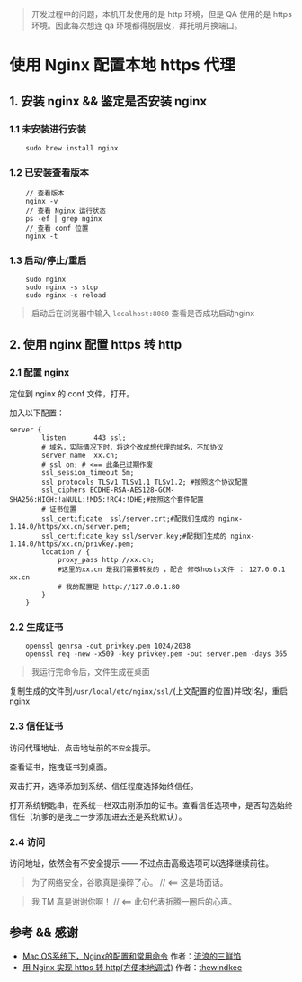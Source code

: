 
> 开发过程中的问题，本机开发使用的是 http 环境，但是 QA 使用的是 https 环境。因此每次想连 qa 环境都得脱层皮，拜托明月换端口。

# 使用 Nginx 配置本地 https 代理

## 1. 安装 nginx && 鉴定是否安装 nginx

### 1.1 未安装进行安装

```
    sudo brew install nginx
```

### 1.2 已安装查看版本

```
    // 查看版本
    nginx -v
    // 查看 Nginx 运行状态
    ps -ef | grep nginx
    // 查看 conf 位置
    nginx -t
```

### 1.3 启动/停止/重启

```
    sudo nginx
    sudo nginx -s stop
    sudo nginx -s reload
```

> 启动后在浏览器中输入 `localhost:8080` 查看是否成功启动nginx

## 2. 使用 nginx 配置 https 转 http

### 2.1 配置 nginx 

定位到 nginx 的 conf 文件，打开。

加入以下配置：
```
server {
        listen       443 ssl;
        # 域名，实际情况下时，将这个改成想代理的域名，不加协议
        server_name  xx.cn;
        # ssl on; # <== 此条已过期作废
        ssl_session_timeout 5m;        
        ssl_protocols TLSv1 TLSv1.1 TLSv1.2; #按照这个协议配置        
        ssl_ciphers ECDHE-RSA-AES128-GCM-SHA256:HIGH:!aNULL:!MD5:!RC4:!DHE;#按照这个套件配置 
        # 证书位置
        ssl_certificate  ssl/server.crt;#配我们生成的 nginx-1.14.0/https/xx.cn/server.pem;
        ssl_certificate_key ssl/server.key;#配我们生成的 nginx-1.14.0/https/xx.cn/privkey.pem;
        location / {
            proxy_pass http://xx.cn;
            #这里的xx.cn 是我们需要转发的 ，配合 修改hosts文件 ： 127.0.0.1  xx.cn
            # 我的配置是 http://127.0.0.1:80
        }
    }
```
### 2.2 生成证书

```
    openssl genrsa -out privkey.pem 1024/2038
    openssl req -new -x509 -key privkey.pem -out server.pem -days 365
```

> 我运行完命令后，文件生成在桌面

复制生成的文件到`/usr/local/etc/nginx/ssl/`(上文配置的位置)并!改!名!，重启 nginx

### 2.3 信任证书

访问代理地址，点击地址前的`不安全`提示。

查看证书，拖拽证书到桌面。

双击打开，选择添加到系统、信任程度选择始终信任。

打开系统钥匙串，在系统一栏双击刚添加的证书。查看信任选项中，是否勾选始终信任（坑爹的是我上一步添加进去还是系统默认）。

### 2.4 访问

访问地址，依然会有不安全提示 —— 不过点击高级选项可以选择继续前往。

> 为了网络安全，谷歌真是操碎了心。 // <== 这是场面话。

> 我 TM 真是谢谢你啊！ // <== 此句代表折腾一圈后的心声。


## 参考 && 感谢

- [Mac OS系统下，Nginx的配置和常用命令](https://www.jianshu.com/p/05900b778395) 作者：[流浪的三鲜馅](https://www.jianshu.com/u/db8965f63627)
- [用 Nginx 实现 https 转 http(方便本地调试)](https://blog.csdn.net/thewindkee/article/details/80681009) 作者：[thewindkee](https://blog.csdn.net/thewindkee)